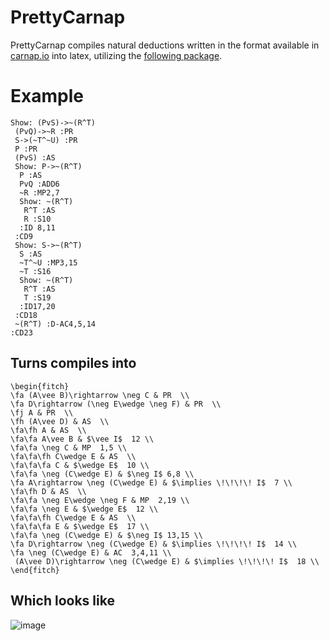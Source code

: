 # PrettyCarnap
PrettyCarnap compiles natural deductions written in the format available in [carnap.io](https://carnap.io/)
into latex, utilizing the [following package](https://www.logicmatters.net/resources/fitch.sty).
# Example
```
Show: (PvS)->~(R^T)
 (PvQ)->~R :PR
 S->(~T^~U) :PR
 P :PR
 (PvS) :AS
 Show: P->~(R^T)
  P :AS
  PvQ :ADD6
  ~R :MP2,7
  Show: ~(R^T)
   R^T :AS
   R :S10
  :ID 8,11
 :CD9
 Show: S->~(R^T)
  S :AS
  ~T^~U :MP3,15
  ~T :S16
  Show: ~(R^T)
   R^T :AS
   T :S19
  :ID17,20
 :CD18
 ~(R^T) :D-AC4,5,14
:CD23
```
## Turns compiles into
```
\begin{fitch}
\fa (A\vee B)\rightarrow \neg C & PR  \\
\fa D\rightarrow (\neg E\wedge \neg F) & PR  \\
\fj A & PR  \\
\fh (A\vee D) & AS  \\
\fa\fh A & AS  \\
\fa\fa A\vee B & $\vee I$  12 \\
\fa\fa \neg C & MP  1,5 \\
\fa\fa\fh C\wedge E & AS  \\
\fa\fa\fa C & $\wedge E$  10 \\
\fa\fa \neg (C\wedge E) & $\neg I$ 6,8 \\
\fa A\rightarrow \neg (C\wedge E) & $\implies \!\!\!\! I$  7 \\
\fa\fh D & AS  \\
\fa\fa \neg E\wedge \neg F & MP  2,19 \\
\fa\fa \neg E & $\wedge E$  12 \\
\fa\fa\fh C\wedge E & AS  \\
\fa\fa\fa E & $\wedge E$  17 \\
\fa\fa \neg (C\wedge E) & $\neg I$ 13,15 \\
\fa D\rightarrow \neg (C\wedge E) & $\implies \!\!\!\! I$  14 \\
\fa \neg (C\wedge E) & AC  3,4,11 \\
 (A\vee D)\rightarrow \neg (C\wedge E) & $\implies \!\!\!\! I$  18 \\
\end{fitch}
```
## Which looks like
![image](https://github.com/mooddood235/PrettyCarnap/assets/62807754/a0a573b8-662b-4a0d-9e72-5c7263d2e714)


